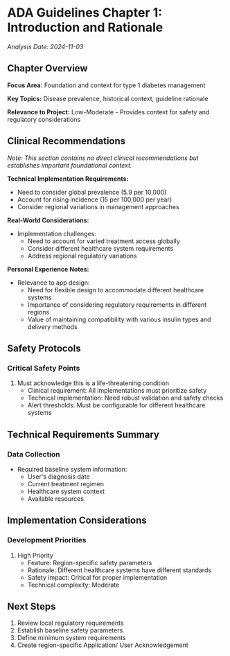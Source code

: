 # ADA Guidelines Chapter 1: Introduction and Rationale
*Analysis Date: 2024-11-03*

## Chapter Overview
**Focus Area:** Foundation and context for type 1 diabetes management

**Key Topics:** Disease prevalence, historical context, guideline rationale

**Relevance to Project:** Low-Moderate - Provides context for safety and regulatory considerations

## Clinical Recommendations
*Note: This section contains no direct clinical recommendations but establishes important foundational context.*

**Technical Implementation Requirements:**
- Need to consider global prevalence (5.9 per 10,000)
- Account for rising incidence (15 per 100,000 per year)
- Consider regional variations in management approaches

**Real-World Considerations:**
- Implementation challenges:
  - Need to account for varied treatment access globally
  - Consider different healthcare system requirements
  - Address regional regulatory variations

**Personal Experience Notes:**
- Relevance to app design:
  - Need for flexible design to accommodate different healthcare systems
  - Importance of considering regulatory requirements in different regions
  - Value of maintaining compatibility with various insulin types and delivery methods

## Safety Protocols
### Critical Safety Points
1. Must acknowledge this is a life-threatening condition
   - Clinical requirement: All implementations must prioritize safety
   - Technical implementation: Need robust validation and safety checks
   - Alert thresholds: Must be configurable for different healthcare systems

## Technical Requirements Summary
### Data Collection
- Required baseline system information:
  - User's diagnosis date
  - Current treatment regimen
  - Healthcare system context
  - Available resources

## Implementation Considerations
### Development Priorities
1. High Priority
   - Feature: Region-specific safety parameters
   - Rationale: Different healthcare systems have different standards
   - Safety impact: Critical for proper implementation
   - Technical complexity: Moderate

## Next Steps
1. Review local regulatory requirements
2. Establish baseline safety parameters
3. Define minimum system requirements
4. Create region-specific Application/ User Acknowledgement